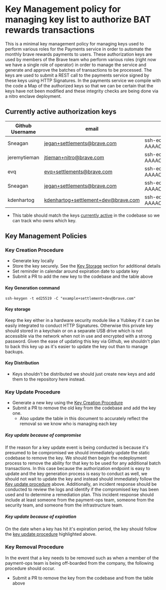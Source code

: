 # Key Management policy for managing key list to authorize BAT rewards transactions

This is a minimal key management policy for managing keys used to perform various roles for the Payments service in order to automate the monthly brave rewards payments to users. These authorization keys are used by members of the Brave team who perform various roles (right now we have a single role of operator) in order to manage the service and generate and approve the batches of transactions to be processed. The keys are used to submit a REST call to the payments service signed by these keys using HTTP Signatures. In the payments service we compile with the code a Map of the authorized keys so that we can be certain that the keys have not been modified and these integrity checks are being done via a nitro enclave deployment.

## Currently active authorization keys

| Github Username | email | Public Key                              | Environment | 
|-------------------------|---------|----------------------------------------|------------------
| Sneagan | jegan+settlements@brave.com | ssh-ed25519 AAAAC3NzaC1lZDI1NTE5AAAAIDfcr9jUEu9D9lSpUnPwT1cCggCe48kZw1bJt+CXYSnh | Staging |
| jeremytieman | jtieman+nitro@brave.com | ssh-ed25519 AAAAC3NzaC1lZDI1NTE5AAAAIK1fxpURIUAJNRqosAnPPXnKjpUBGGOKgkUOXmviJfFx | Staging |
| evq |evq+settlements@brave.com | ssh-ed25519 AAAAC3NzaC1lZDI1NTE5AAAAIA91/jZI+hcisdAURdqgdAKyetA4b2mVJIypfEtTyXW+ | Staging |
| Sneagan | jegan+settlements@brave.com | ssh-ed25519 AAAAC3NzaC1lZDI1NTE5AAAAIMKhViUd6Nwd8qre0go7Qc6Wa6Q7A3GiWj7q/GMF/NzV | Dev |
| kdenhartog | kdenhartog+settlement+dev@brave.com | ssh-ed25519 AAAAC3NzaC1lZDI1NTE5AAAAIEY/3VGKsrH5dp3mK5PJIHVkUMWpsmUhZkrLuZTf7Sqr | Dev |

- This table should match the keys [currently active](../operators.go) in the codebase so we can track who owns which key.

## Key Management Policies

### Key Creation Procedure

- Generate key locally
- Store the key securely. See the [Key Storage](#key-storage) section for additional details
- Set reminder in calendar around expiration date to update key
- Submit a PR to add the new key to the codebase and the table above

#### Key Generation command

`ssh-keygen -t ed25519 -C "example+settlement+dev@brave.com"`

#### Key storage

Keep the key either in a hardware security module like a Yubikey if it can be easily integrated to conduct HTTP Signatures. Otherwise this private key should stored in a keychain or on a separate USB drive which is not accessible via the network when not in use and encrypted with a strong password. Given the ease of updating this key via Github, we shouldn't plan to back this key up as it's easier to update the key out than to manage backups.

#### Key Distribution

- Keys shouldn't be distributed we should just create new keys and add them to the repository here instead.

### Key Update Procedure

- Generate a new key using the [Key Creation Procedure](#key-creation-procedure)
- Submit a PR to remove the old key from the codebase and add the key one.
    - Also update the table in this document to accurately reflect the removal so we know who is managing each key

##### Key update because of compromise

If the reason for a key update event is being conducted is because it's presumed to be compromised we should immediately update the static codebase to remove the key. We should then begin the redeployment process to remove the ability for that key to be used for any additional batch transactions. In this case because the authorization endpoint is easy to update and the key generation process is easy to conduct as well, we should not wait to update the key and instead should immediately follow the [Key update procedure](#key-update-procedure) above. Additionally, an incident response should be conducted to review the logs and identify if the compromised key has been used and to determine a remediation plan. This incident response should include at least someone from the payment-ops team, someone from the security team, and someone from the infrastructure team.

##### Key update because of expiration

On the date when a key has hit it's expiration period, the key should follow the [key update procedure](#key-update-procedure) highlighted above.

### Key Removal Procedure

In the event that a key needs to be removed such as when a member of the payment-ops team is being off-boarded from the company, the following procedure should occur.

- Submit a PR to remove the key from the codebase and from the table above